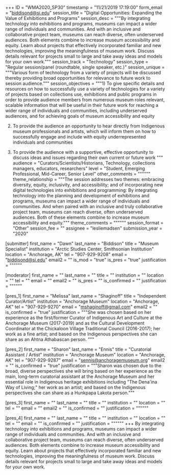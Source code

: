 +++
ID = "WMA2020_SP30"
timestamp = "11/21/2019 17:19:00"
form_email = "biddisond@si.edu"
session_title = "Digital Opportunities: Expanding the Value of Exhibitions and Programs"
session_desc = """By integrating technology into exhibitions and programs, museums can impact a wider range of individuals and communities. And with an inclusive and collaborative project team, museums can reach diverse, often underserved audiences. Both elements combine to increase museum accessibility and equity. Learn about projects that effectively incorporated familiar and new technologies, improving the meaningfulness of museum work. Discuss details relevant for projects small to large and take away ideas and models for your own work."""
session_track = "Technology"
session_type = "Regular session/panel (roundtable, single speaker, etc.)"
session_unique = """Various form of technology from a variety of projects will be discussed thereby providing broad opportunities for relevance to future work to session audience."""
session_objectives = """1) To give specific details and resources on how to successfully use a variety of technologies for a variety of projects based on collections use, exhibitions and public programs in order to provide audience members from numerous museum roles relevant, scalable information that will be useful in their future work for reaching a wider range of individuals and communities, including underserved audiences, and for achieving goals of museum accessibility and equity

2) To provide the audience an opportunity to hear directly from Indigenous museum professionals and artists, which will inform them on how to successfully engage and include with equity underrepresented individuals and communities

3) To provide the audience with a supportive, effective opportunity to discuss ideas and issues regarding their own current or future work  """
audience = "Curators/Scientists/Historians, Technology, collections managers, educators, researchers"
level = "Student, Emerging Professional, Mid-Career, Senior Level"
other_comments = """"""
theme_relationship = """The session addresses two themes: embracing diversity, equity, inclusivity, and accessibility; and of incorporating new digital technologies into exhibitions and programming:
By integrating technology into the planning and development of exhibitions and programs, museums can impact a wider range of individuals and communities. And when paired with an inclusive and truly collaborative project team, museums can reach diverse, often underserved audiences. Both of these elements combine to increase museum accessibility and equity."""
theme_comments = """"""
session_format = "Other"
session_fee = ""
assignee = "lesliemadsen"
submission_year = "2020"

[submitter]
first_name = "Dawn"
last_name = "Biddison"
title = "Museum Specialist"
institution = "Arctic Studies Center, Smithsonian Institution"
location = "Anchorage, AK"
tel = "907-929-9208"
email = "biddisond@si.edu"
email2 = ""
is_mod = "true"
is_pres = "true"
justification = """"""

[moderator]
first_name = ""
last_name = ""
title = ""
institution = ""
location = ""
tel = ""
email = ""
email2 = ""
is_pres = ""
is_confirmed = ""
justification = """"""

[pres_1]
first_name = "Melissa"
last_name = "Shaginoff"
title = "Independent Curator/Artist"
institution = "Anchorage Museum"
location = "Anchorage, AK"
tel = "907-929-9270"
email = "mshaginoff@gmail.com"
email2 = ""
is_confirmed = "true"
justification = """She was chosen based on her experience as the first/former Curator of Indigenous Art and Culture at the Anchorage Museum (2017-2019) and as the Cultural Development Coordinator at the Chickaloon Village Traditional Council (2016-2017); her work as a fine artist; and based on the Indigenous perspectives she can share as an Ahtna Athabascan person.  """

[pres_2]
first_name = "Sharon"
last_name = "Ennis"
title = "Curatorial Assistant / Artist"
institution = "Anchorage Museum"
location = "Anchorage, AK"
tel = "907-929-9287"
email = "sennis@anchoragemuseum.org"
email2 = ""
is_confirmed = "true"
justification = """Sharon was chosen due to the broad, diverse perspectives she will bring  based on her experience as the main, long-term curatorial assistant at the Anchorage Museum and her essential role in Indigenous heritage exhibitions including "The Dena'ina Way of Living;" her work as an artist; and based on the Indigenous perspectives she can share as a Hunkpapa Lakota person."""

[pres_3]
first_name = ""
last_name = ""
title = ""
institution = ""
location = ""
tel = ""
email = ""
email2 = ""
is_confirmed = ""
justification = """"""

[pres_4]
first_name = ""
last_name = ""
title = ""
institution = ""
location = ""
tel = ""
email = ""
is_confirmed = ""
justification = """"""
+++
By integrating technology into exhibitions and programs, museums can impact a wider range of individuals and communities. And with an inclusive and collaborative project team, museums can reach diverse, often underserved audiences. Both elements combine to increase museum accessibility and equity. Learn about projects that effectively incorporated familiar and new technologies, improving the meaningfulness of museum work. Discuss details relevant for projects small to large and take away ideas and models for your own work.